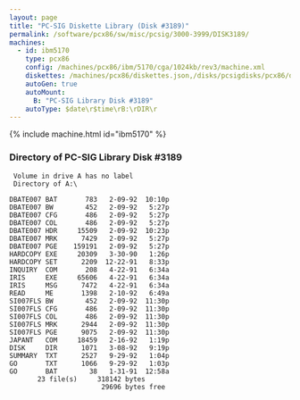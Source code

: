 ```yaml
---
layout: page
title: "PC-SIG Diskette Library (Disk #3189)"
permalink: /software/pcx86/sw/misc/pcsig/3000-3999/DISK3189/
machines:
  - id: ibm5170
    type: pcx86
    config: /machines/pcx86/ibm/5170/cga/1024kb/rev3/machine.xml
    diskettes: /machines/pcx86/diskettes.json,/disks/pcsigdisks/pcx86/diskettes.json
    autoGen: true
    autoMount:
      B: "PC-SIG Library Disk #3189"
    autoType: $date\r$time\rB:\rDIR\r
---
```


{% include machine.html id="ibm5170" %}

### Directory of PC-SIG Library Disk #3189

     Volume in drive A has no label
     Directory of A:\

    DBATE007 BAT       783   2-09-92  10:10p
    DBATE007 BW        452   2-09-92   5:27p
    DBATE007 CFG       486   2-09-92   5:27p
    DBATE007 COL       486   2-09-92   5:27p
    DBATE007 HDR     15509   2-09-92  10:23p
    DBATE007 MRK      7429   2-09-92   5:27p
    DBATE007 PGE    159191   2-09-92   5:27p
    HARDCOPY EXE     20309   3-30-90   1:26p
    HARDCOPY SET      2209  12-22-91   8:33p
    INQUIRY  COM       208   4-22-91   6:34a
    IRIS     EXE     65606   4-22-91   6:34a
    IRIS     MSG      7472   4-22-91   6:34a
    READ     ME       1398   2-10-92   6:49a
    SI007FLS BW        452   2-09-92  11:30p
    SI007FLS CFG       486   2-09-92  11:30p
    SI007FLS COL       486   2-09-92  11:30p
    SI007FLS MRK      2944   2-09-92  11:30p
    SI007FLS PGE      9075   2-09-92  11:30p
    JAPANT   COM     18459   2-16-92   1:19p
    DISK     DIR      1071   3-08-92   9:19p
    SUMMARY  TXT      2527   9-29-92   1:04p
    GO       TXT      1066   9-29-92   1:03p
    GO       BAT        38   1-31-91  12:58a
           23 file(s)     318142 bytes
                           29696 bytes free
